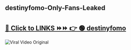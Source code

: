 
 ## destinyfomo-Only-Fans-Leaked

# <h2><a href="https://clipsfans.com/destinyfomo&ref=git">🔗 Click to LINKS ⏩⏩ 👉 🟢 destinyfomo </a></h2>

<a href="https://clipsfans.com/destinyfomo&ref=git" rel="nofollow" data-target="animated-image.originalLink"><img src="https://i.ibb.co.com/xMMVF88/686577567.gif" alt="Viral Video Original" style="max-width: 100%; display: inline-block;" data-target="animated-image.originalImage"></a>
